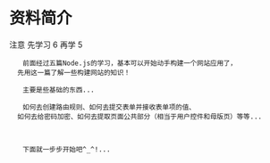 # 资料简介
注意  先学习 6 再学 5
```
　　前面经过五篇Node.js的学习，基本可以开始动手构建一个网站应用了，
  先用这一篇了解一些构建网站的知识！

　　主要是些基础的东西...

　　如何去创建路由规则、如何去提交表单并接收表单项的值、
  如何去给密码加密、如何去提取页面公共部分（相当于用户控件和母版页）等等...

 

　　下面就一步步开始吧^_^!...
```
